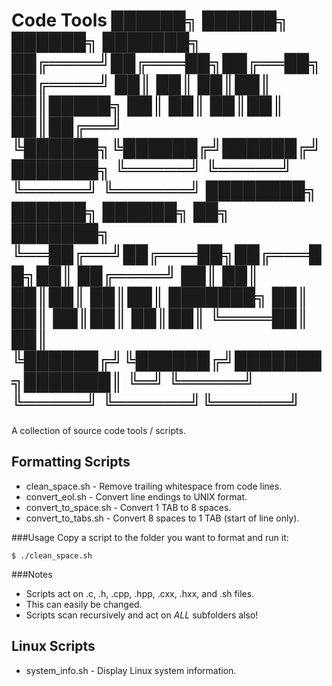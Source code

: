 Code Tools
     ██████╗ ██████╗ ██████╗ ███████╗
    ██╔════╝██╔═══██╗██╔══██╗██╔════╝
    ██║     ██║   ██║██║  ██║█████╗
    ██║     ██║   ██║██║  ██║██╔══╝
    ╚██████╗╚██████╔╝██████╔╝███████╗
     ╚═════╝ ╚═════╝ ╚═════╝ ╚══════╝
████████╗ ██████╗  ██████╗ ██╗     ███████╗
╚══██╔══╝██╔═══██╗██╔═══██╗██║     ██╔════╝
   ██║   ██║   ██║██║   ██║██║     ███████╗
   ██║   ██║   ██║██║   ██║██║     ╚════██║
   ██║   ╚██████╔╝╚██████╔╝███████╗███████║
   ╚═╝    ╚═════╝  ╚═════╝ ╚══════╝╚══════╝
===========================================

A collection of source code tools / scripts.


Formatting Scripts
------------------
* clean_space.sh      - Remove trailing whitespace from code lines.
* convert_eol.sh      - Convert line endings to UNIX format.
* convert_to_space.sh - Convert 1 TAB to 8 spaces.
* convert_to_tabs.sh  - Convert 8 spaces to 1 TAB (start of line only).

###Usage
Copy a script to the folder you want to format and run it:

	$ ./clean_space.sh

###Notes
* Scripts act on .c, .h, .cpp, .hpp, .cxx, .hxx, and .sh files.
* This can easily be changed.
* Scripts scan recursively and act on *ALL* subfolders also!


Linux Scripts
-------------
* system_info.sh - Display Linux system information.
